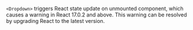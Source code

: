 `<Dropdown>` triggers React state update on unmounted component, which causes a warning in React 17.0.2 and above. This warning can be resolved by upgrading React to the latest version.
